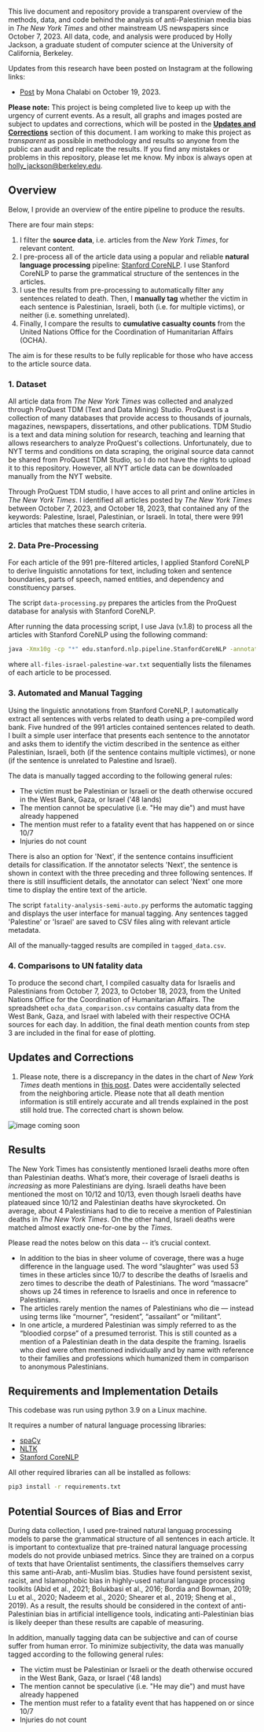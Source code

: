 This live document and repository provide a transparent overview of the methods, data, and code behind the analysis of anti-Palestinian media bias in _The New York Times_ and other mainstream US newspapers since October 7, 2023.  All data, code, and analysis were produced by Holly Jackson, a graduate student of computer science at the University of California, Berkeley.

Updates from this research have been posted on Instagram at the following links:
* [Post](https://www.instagram.com/p/Cyl9HR7O4ap/) by Mona Chalabi on October 19, 2023.

**Please note:** This project is being completed live to keep up with the urgency of current events.  As a result, all graphs and images posted are subject to updates and corrections, which will be posted in the [**Updates and Corrections**](https://github.com/hollyjackson/casualty_mentions_nyt/blob/main/README.md#updates-and-corrections) section of this document.  I am working to make this project as _transparent_ as possible in methodology and results so anyone from the public can audit and replicate the results.  If you find any mistakes or problems in this repository, please let me know.  My inbox is always open at [holly_jackson@berkeley.edu](mailto:hollyjackson@berkeley.edu).

## Overview 

Below, I provide an overview of the entire pipeline to produce the results.

There are four main steps:
1. I filter the **source data**, i.e. articles from the _New York Times_, for relevant content.
2. I pre-process all of the article data using a popular and reliable **natural language processing** pipeline: [Stanford CoreNLP](https://stanfordnlp.github.io/CoreNLP/).  I use Stanford CoreNLP to parse the grammatical structure of the sentences in the articles.
3. I use the results from pre-processing to automatically filter any sentences related to death.  Then, I **manually tag** whether the victim in each sentence is Palestinian, Israeli, both (i.e. for multiple victims), or neither (i.e. something unrelated).
4. Finally, I compare the results to **cumulative casualty counts** from the United Nations Office for the Coordination of Humanitarian Affairs (OCHA).

The aim is for these results to be fully replicable for those who have access to the article source data.

### 1. Dataset

All article data from _The New York Times_ was collected and analyzed through ProQuest TDM (Text and Data Mining) Studio.  ProQuest is a collection of many databases that provide access to thousands of journals, magazines, newspapers, dissertations, and other publications.  TDM Studio is a text and data mining solution for research, teaching and learning that allows researchers to analyze ProQuest's collections.  Unfortunately, due to NYT terms and conditions on data scraping, the original source data cannot be shared from ProQuest TDM Studio, so I do not have the rights to upload it to this repository.  However, all NYT article data can be downloaded manually from the NYT website.

Through ProQuest TDM studio, I have acces to all print and online articles in _The New York Times_.  I identified all articles posted by _The New York Times_ between October 7, 2023, and October 18, 2023, that contained any of the keywords: Palestine, Israel, Palestinian, or Israeli.  In total, there were 991 articles that matches these search criteria.

### 2. Data Pre-Processing

For each article of the 991 pre-filtered articles, I applied Stanford CoreNLP to derive linguistic annotations for text, including token and sentence boundaries, parts of speech, named entities, and dependency and constituency parses.

The script ```data-processing.py``` prepares the articles from the ProQuest database for analysis with Stanford CoreNLP.

After running the data processing script, I use Java (v.1.8) to process all the articles with Stanford CoreNLP using the following command:

```bash
java -Xmx10g -cp "*" edu.stanford.nlp.pipeline.StanfordCoreNLP -annotators tokenize,ssplit,pos,lemma,ner,depparse -filelist all-files-israel-palestine-war.txt -outputFormat json -outputDirectory ../results/israel_palestine_war -threads 6
```

where ```all-files-israel-palestine-war.txt``` sequentially lists the filenames of each article to be processed.

### 3. Automated and Manual Tagging

Using the linguistic annotations from Stanford CoreNLP, I automatically extract all sentences with verbs related to death using a pre-compiled word bank.  Five hundred of the 991 articles contained sentences related to death.  I built a simple user interface that presents each sentence to the annotator and asks them to identify the victim described in the sentence as either Palestinian, Israeli, both (if the sentence contains multiple victimes), or none (if the sentence is unrelated to Palestine and Israel).

The data is manually tagged according to the following general rules:
* The victim must be Palestinian or Israeli or the death otherwise occured in the West Bank, Gaza, or Israel ('48 lands)
* The mention cannot be speculative (i.e. "He may die") and must have already happened
* The mention must refer to a fatality event that has happened on or since 10/7
* Injuries do not count

There is also an option for 'Next', if the sentence contains insufficient details for classification.  If the annotator selects 'Next', the sentence is shown in context with the three preceding and three following sentences.  If there is still insufficient details, the annotator can select 'Next' one more time to display the entire text of the article.

The script ```fatality-analysis-semi-auto.py``` performs the automatic tagging and displays the user interface for manual tagging.  Any sentences tagged 'Palestine' or 'Israel' are saved to CSV files aling with relevant article metadata.

All of the manually-tagged results are compiled in ```tagged_data.csv```.

### 4. Comparisons to UN fatality data 

To produce the second chart, I compiled casualty data for Israelis and Palestinians from October 7, 2023, to October 18, 2023, from the United Nations Office for the Coordination of Humanitarian Affairs.  The spreadsheet ```ocha_data_comparison.csv``` contains casualty data from the West Bank, Gaza, and Israel with labeled with their respective OCHA sources for each day.  In addition, the final death mention counts from step 3 are included in the final for ease of plotting.

## Updates and Corrections

1. Please note, there is a discrepancy in the dates in the chart of _New York Times_ death mentions in [this post](https://www.instagram.com/p/Cyl9HR7O4ap/).  Dates were accidentally selected from the neighboring article.  Please note that all death mention information is still entirely accurate and all trends explained in the post still hold true.  The corrected chart is shown below.

![image coming soon](death_mentions_nyt.png)

## Results 

The New York Times has consistently mentioned Israeli deaths more often than Palestinian deaths. What’s more, their coverage of Israeli deaths is *increasing* as more Palestinians are dying. Israeli deaths have been mentioned the most on 10/12 and 10/13, even though Israeli deaths have plateaued since 10/12 and Palestinian deaths have skyrocketed.  On average, about 4 Palestinians had to die to receive a mention of Palestinian deaths in _The New York Times_.  On the other hand, Israeli deaths were matched almost exactly one-for-one by the _Times_.

Please read the notes below on this data -- it’s crucial context.

* In addition to the bias in sheer volume of coverage, there was a huge difference in the language used. The word “slaughter” was used 53 times in these articles since 10/7 to describe the deaths of Israelis and zero times to describe the death of Palestinians. The word “massacre” shows up 24 times in reference to Israelis and once in reference to Palestinians.
* The articles rarely mention the names of Palestinians who die — instead using terms like “mourner”, “resident”, “assailant” or “militant”.
* In one article, a murdered Palestinian was simply referred to as the “bloodied corpse” of a presumed terrorist. This is still counted as a mention of a Palestinian death in the data despite the framing. Israelis who died were often mentioned individually and by name with reference to their families and professions which humanized them in comparison to anonymous Palestinians.


## Requirements and Implementation Details

This codebase was run using python 3.9 on a Linux machine.

It requires a number of natural language processing libraries:

* [spaCy](https://spacy.io/)
* [NLTK](https://www.nltk.org/)
* [Stanford CoreNLP](https://stanfordnlp.github.io/CoreNLP/)

All other required libraries can all be installed as follows:

```bash
pip3 install -r requirements.txt
```


## Potential Sources of Bias and Error

During data collection, I used pre-trained natural languag processing models to parse the grammatical structure of all sentences in each article.  It is important to contextualize that pre-trained natural language processing models do not provide unbiased metrics.  Since they are trained on a corpus of texts that have Orientalist sentiments, the classifiers themselves carry this same anti-Arab, anti-Muslim bias.  Studies have found persistent sexist, racist, and Islamophobic bias in highly-used natural language processing toolkits (Abid et al., 2021; Bolukbasi et al., 2016; Bordia and Bowman, 2019; Lu et al., 2020; Nadeem et al., 2020; Shearer et al., 2019; Sheng et al., 2019).  As a result, the results should be considered in the context of anti-Palestinian bias in artificial intelligence tools, indicating anti-Palestinian bias is likely deeper than these results are capable of measuring.

In addition, manually tagging data can be subjective and can of course suffer from human error.  To minimize subjectivity, the data was manually tagged according to the following general rules:
* The victim must be Palestinian or Israeli or the death otherwise occured in the West Bank, Gaza, or Israel ('48 lands)
* The mention cannot be speculative (i.e. "He may die") and must have already happened
* The mention must refer to a fatality event that has happened on or since 10/7
* Injuries do not count

